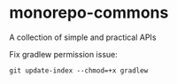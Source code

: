 # monorepo-commons
A collection of simple and practical APIs

Fix gradlew permission issue:
```
git update-index --chmod=+x gradlew
```